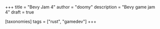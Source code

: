 +++
title = "Bevy Jam 4"
author = "doomy" 
description = "Bevy game jam 4"
draft = true

[taxonomies] 
tags = ["rust", "gamedev"]
+++
